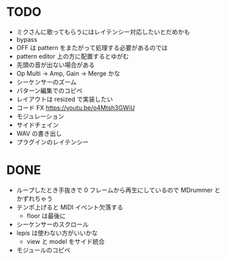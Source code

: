# TODO

- ミクさんに歌ってもらうにはレイテンシー対応したいとだめかも
- bypass
- OFF は pattern をまたがって処理する必要があるのでは
- pattern editor 上の方に配置するとゆがむ
- 先頭の音が出ない場合がある
- Op Multi -> Amp, Gain -> Merge かな
- シーケンサーのズーム
- パターン編集でのコピペ
- レイアウトは resized で実装したい
- コード FX https://youtu.be/o4Mtsh3GWiU
- モジュレーション
- サイドチェイン
- WAV の書き出し
- プラグインのレイテンシー

# DONE

- ループしたとき手抜きで 0 フレームから再生にしているので MDrummer とかずれちゃう
- テンポ上げると MIDI イベント欠落する
    - floor は最後に
- シーケンサーのスクロール
- lepis は使わない方がいいかな
    - view と model をサイド統合
- モジュールのコピペ

